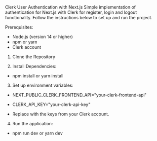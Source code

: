 Clerk User Authentication with Next.js
Simple implementation of authentication for Next.js with Clerk for register, login and logout functionality. Follow the instructions below to set up and run the project.

Prerequisites:

- Node.js (version 14 or higher)
- npm or yarn
- Clerk account


1. Clone the Repository

2. Install Dependencies:

- npm install or yarn install

3. Set up environment variables:

- NEXT_PUBLIC_CLERK_FRONTEND_API="your-clerk-frontend-api"

- CLERK_API_KEY="your-clerk-api-key"

- Replace with the keys from your Clerk account.

4. Run the application:

- npm run dev or yarn dev


